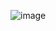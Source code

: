 
![image](https://user-images.githubusercontent.com/43770391/74777504-9bf73500-5267-11ea-85b3-5bc4c89484c3.png)
